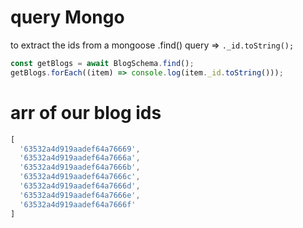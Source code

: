 # query Mongo

to extract the ids from a mongoose .find() query => `._id.toString();`

```js
const getBlogs = await BlogSchema.find();
getBlogs.forEach((item) => console.log(item._id.toString()));
```

# arr of our blog ids
```js
[
  '63532a4d919aadef64a76669',
  '63532a4d919aadef64a7666a',
  '63532a4d919aadef64a7666b',
  '63532a4d919aadef64a7666c',
  '63532a4d919aadef64a7666d',
  '63532a4d919aadef64a7666e',
  '63532a4d919aadef64a7666f'
]
```